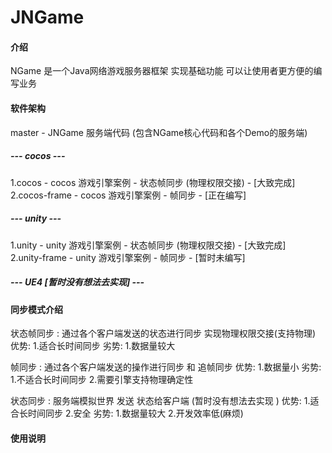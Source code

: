 # JNGame

#### 介绍
NGame 是一个Java网络游戏服务器框架 实现基础功能 可以让使用者更方便的编写业务 

#### 软件架构
master - JNGame 服务端代码 (包含NGame核心代码和各个Demo的服务端)

##### --- cocos ---
1.cocos - cocos 游戏引擎案例 - 状态帧同步 (物理权限交接) - [大致完成]  
2.cocos-frame - cocos 游戏引擎案例 - 帧同步 - [正在编写]

##### --- unity ---
1.unity - unity 游戏引擎案例 - 状态帧同步 (物理权限交接) - [大致完成]  
2.unity-frame - unity 游戏引擎案例 - 帧同步 - [暂时未编写]

##### --- UE4 [暂时没有想法去实现] ---

#### 同步模式介绍
状态帧同步 : 通过各个客户端发送的状态进行同步 实现物理权限交接(支持物理)
    优势:
        1.适合长时间同步
    劣势:
        1.数据量较大

帧同步 : 通过各个客户端发送的操作进行同步 和 追帧同步
    优势:
        1.数据量小
    劣势:
        1.不适合长时间同步
        2.需要引擎支持物理确定性

状态同步 : 服务端模拟世界 发送 状态给客户端 (暂时没有想法去实现 )
    优势:
        1.适合长时间同步
        2.安全
    劣势:
        1.数据量较大
        2.开发效率低(麻烦)

#### 使用说明

